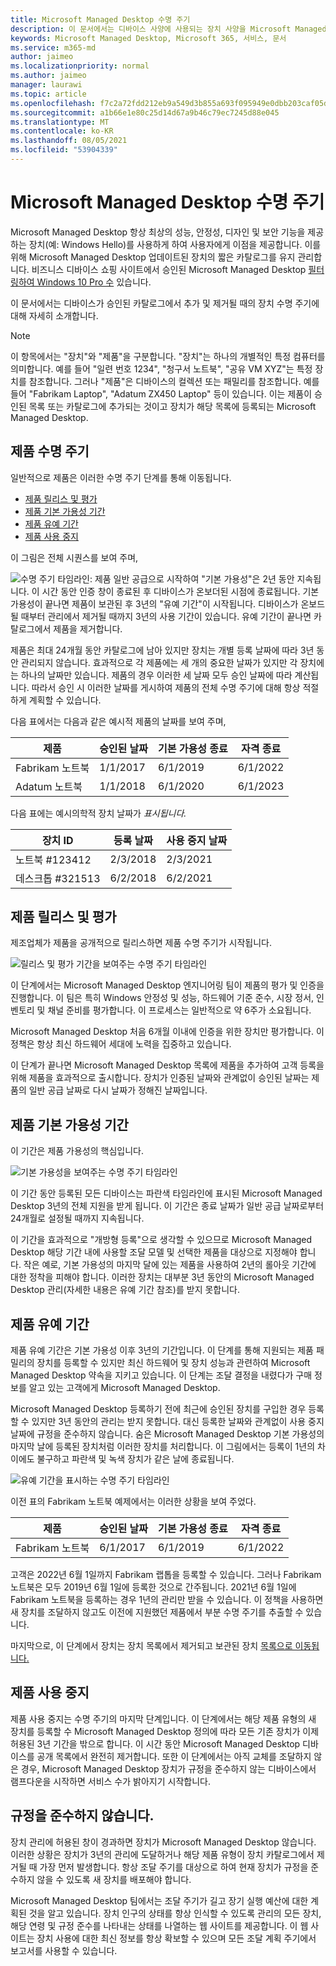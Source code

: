 ```yaml
---
title: Microsoft Managed Desktop 수명 주기
description: 이 문서에서는 디바이스 사양에 사용되는 장치 사양을 Microsoft Managed Desktop.
keywords: Microsoft Managed Desktop, Microsoft 365, 서비스, 문서
ms.service: m365-md
author: jaimeo
ms.localizationpriority: normal
ms.author: jaimeo
manager: laurawi
ms.topic: article
ms.openlocfilehash: f7c2a72fdd212eb9a549d3b855a693f095949e0dbb203caf05d37e9ad8ace226
ms.sourcegitcommit: a1b66e1e80c25d14d67a9b46c79ec7245d88e045
ms.translationtype: MT
ms.contentlocale: ko-KR
ms.lasthandoff: 08/05/2021
ms.locfileid: "53904339"
---
```

# <a name="microsoft-managed-desktop-product-lifecycle"></a>Microsoft Managed Desktop 수명 주기

Microsoft Managed Desktop 항상 최상의 성능, 안정성, 디자인 및 보안 기능을 제공하는 장치(예: Windows Hello)를 사용하게 하여 사용자에게 이점을 제공합니다. 이를 위해 Microsoft Managed Desktop 업데이트된 장치의 짧은 카탈로그를 유지 관리합니다. 비즈니스 디바이스 쇼핑 사이트에서 승인된 Microsoft Managed Desktop [필터링하여 Windows 10 Pro 수](https://www.microsoft.com/windowsforbusiness/view-all-devices) 있습니다.
 
이 문서에서는 디바이스가 승인된 카탈로그에서 추가 및 제거될 때의 장치 수명 주기에 대해 자세히 소개합니다. 

> [!NOTE]
> 이 항목에서는 "장치"와 "제품"을 구분합니다. "장치"는 하나의 개별적인 특정 컴퓨터를 의미합니다. 예를 들어 "일련 번호 1234", "청구서 노트북", "공유 VM XYZ"는 특정 장치를 참조합니다. 그러나 "제품"은 디바이스의 컬렉션 또는 패밀리를 참조합니다. 예를 들어 "Fabrikam Laptop", "Adatum ZX450 Laptop" 등이 있습니다. 이는 제품이 승인된 목록 또는 카탈로그에 추가되는 것이고 장치가 해당 목록에 등록되는 Microsoft Managed Desktop.

## <a name="product-lifecycle"></a>제품 수명 주기

 일반적으로 제품은 이러한 수명 주기 단계를 통해 이동됩니다.

- [제품 릴리스 및 평가](#product-release-and-evaluation)
- [제품 기본 가용성 기간](#product-primary-availability-period)
- [제품 유예 기간](#product-grace-period)
- [제품 사용 중지](#product-retirement)


이 그림은 전체 시퀀스를 보여 주며,

![수명 주기 타임라인: 제품 일반 공급으로 시작하여 "기본 가용성"은 2년 동안 지속됩니다. 이 시간 동안 인증 창이 종료된 후 디바이스가 온보더된 시점에 종료됩니다. 기본 가용성이 끝나면 제품이 보관된 후 3년의 "유예 기간"이 시작됩니다. 디바이스가 온보드될 때부터 관리에서 제거될 때까지 3년의 사용 기간이 있습니다. 유예 기간이 끝나면 카탈로그에서 제품을 제거합니다.](../../media/non-dark1-edits.PNG)

제품은 최대 24개월 동안 카탈로그에 남아 <em></em> 있지만 장치는 개별 등록 날짜에 따라 3년 동안 관리되지 않습니다. 효과적으로 각 제품에는 세 개의 중요한 날짜가 있지만 각 장치에는 하나의 날짜만 있습니다. 제품의 경우 이러한 세 날짜 모두 승인 <em></em>날짜에 따라 계산됩니다. 따라서 승인 시 이러한 날짜를 게시하여 제품의 전체 수명 주기에 대해 항상 적절하게 계획할 수 있습니다.

다음 표에서는 다음과 같은 예시적 제품의 날짜를 보여 주며,


|제품  |승인된 날짜  |기본 가용성 종료  |자격 종료  |
|---------|---------|---------|---------|
|Fabrikam 노트북    | 1/1/2017 | 6/1/2019 | 6/1/2022 |
|Adatum 노트북   | 1/1/2018 | 6/1/2020 | 6/1/2023  |

다음 표에는 예시의학적 장치 날짜가 *표시됩니다.*


|장치 ID  |등록 날짜  |사용 중지 날짜  |
|---------|---------|---------|
|노트북 #123412     |  2/3/2018       |  2/3/2021       |
|데스크톱 #321513     | 6/2/2018        |  6/2/2021       |


## <a name="product-release-and-evaluation"></a>제품 릴리스 및 평가

제조업체가 제품을 공개적으로 릴리스하면 제품 수명 주기가 시작됩니다.

![릴리스 및 평가 기간을 보여주는 수명 주기 타임라인](../../media/non-dark3-edits.PNG)

이 단계에서는 Microsoft Managed Desktop 엔지니어링 팀이 제품의 평가 및 인증을 진행합니다. 이 팀은 특히 Windows 안정성 및 성능, 하드웨어 기준 준수, 시장 정서, 인벤토리 및 채널 준비를 평가합니다. 이 프로세스는 일반적으로 약 6주가 소요됩니다.
  
Microsoft Managed Desktop 처음 6개월 이내에 인증을 위한 장치만 평가합니다. 이 정책은 항상 최신 하드웨어 세대에 노력을 집중하고 있습니다.
 
이 단계가 끝나면 Microsoft Managed Desktop 목록에 제품을 추가하여 [](device-list.md)고객 등록을 위해 제품을 효과적으로 출시합니다. 장치가 인증된 날짜와 관계없이 승인된  날짜는 제품의 일반 공급 날짜로 다시 날짜가 정해진 날짜입니다. 


## <a name="product-primary-availability-period"></a>제품 기본 가용성 기간

이 기간은 제품 가용성의 핵심입니다.

![기본 가용성을 보여주는 수명 주기 타임라인](../../media/non-dark4-edits.PNG)

이 기간 동안 등록된 모든 디바이스는 파란색 타임라인에 표시된 Microsoft Managed Desktop 3년의 전체 지원을 받게 됩니다. 이 기간은 종료 날짜가 일반 공급 날짜로부터 24개월로 설정될 때까지 지속됩니다.

이 기간을 효과적으로 "개방형 등록"으로 생각할 수 있으므로 Microsoft Managed Desktop 해당 기간 내에 사용할 조달 모델 및 선택한 제품을 대상으로 지정해야 합니다. 작은 예로, 기본 가용성의 마지막 달에 있는 제품을 사용하여 2년의 롤아웃 기간에 대한 정착을 피해야 합니다. 이러한 장치는 대부분 3년 동안의 Microsoft Managed Desktop 관리(자세한 내용은 유예 기간 참조)를 받지 못합니다. [](#product-grace-period)  

## <a name="product-grace-period"></a>제품 유예 기간

제품 유예 기간은 기본 가용성 이후 3년의 기간입니다. 이 단계를 통해 지원되는 제품 패밀리의 장치를 등록할 수 있지만 최신 하드웨어 및 장치 성능과 관련하여 Microsoft Managed Desktop 약속을 지키고 있습니다. 이 단계는 조달 결정을 내렸다가 구매 정보를 알고 있는 고객에게 Microsoft Managed Desktop. 

Microsoft Managed Desktop 등록하기 전에 최근에 승인된 장치를 구입한 경우 등록할 수 있지만 3년 동안의 관리는 받지 못합니다. 대신 등록한 날짜와 관계없이 사용 중지 날짜에 규정을 준수하지 않습니다. 숨은 Microsoft Managed Desktop 기본 가용성의 마지막 날에 등록된 장치처럼 이러한 장치를 처리합니다. 이 그림에서는 등록이 1년의 차이에도 불구하고 파란색 및 녹색 장치가 같은 날에 종료됩니다.


![유예 기간을 표시하는 수명 주기 타임라인](../../media/non-dark2-edits.PNG)

이전 표의 Fabrikam 노트북 예제에서는 이러한 상황을 보여 주었다. 

|제품  |승인된 날짜  |기본 가용성 종료  |자격 종료  |
|---------|---------|---------|---------|
|Fabrikam 노트북    | 6/1/2017 | 6/1/2019 | 6/1/2022 |

고객은 2022년 6월 1일까지 Fabrikam 랩톱을 등록할 수 있습니다. 그러나 Fabrikam 노트북은 모두 2019년 6월 1일에 등록한 것으로 간주됩니다. 2021년 6월 1일에 Fabrikam 노트북을 등록하는 경우 1년의 관리만 받을 수 있습니다. 이 정책을 사용하면 새 장치를 조달하지 않고도 이전에 지원했던 제품에서 부분 수명 주기를 추출할 수 있습니다. 

마지막으로, 이 단계에서 장치는 장치 목록에서 제거되고 보관된 장치 [목록으로 이동됩니다.](archived-device-list.md) [](device-list.md)


## <a name="product-retirement"></a>제품 사용 중지

제품 사용 중지는 수명 주기의 마지막 단계입니다. 이 단계에서는 해당 제품 유형의 새 장치를 등록할 수 Microsoft Managed Desktop 정의에 따라 모든 기존 장치가 이제 허용된 3년 기간을 밖으로 합니다. 이 시간 동안 Microsoft Managed Desktop 디바이스를 공개 목록에서 완전히 제거합니다. 또한 이 단계에서는 아직 교체를 조달하지 않은 경우, Microsoft Managed Desktop 장치가 규정을 준수하지 않는 디바이스에서 램프다운을 시작하면 서비스 수가 밝아지기 시작합니다. 

## <a name="devices-that-are-out-of-compliance"></a>규정을 준수하지 않습니다.

장치 관리에 허용된 창이 경과하면 장치가 Microsoft Managed Desktop 않습니다. 이러한 상황은 장치가 3년의 관리에 도달하거나 해당 제품 유형이 장치 카탈로그에서 제거될 때 가장 먼저 발생합니다. 항상 조달 주기를 대상으로 하여 현재 장치가 규정을 준수하지 않을 수 있도록 새 장치를 배포해야 합니다.

Microsoft Managed Desktop 팀에서는 조달 주기가 길고 장기 실행 예산에 대한 계획된 것을 알고 있습니다. 장치 인구의 상태를 항상 인식할 수 있도록 관리의 [](https://aka.ms/mmdportal) 모든 장치, 해당 연령 및 규정 준수를 나타내는 상태를 나열하는 웹 사이트를 제공합니다. 이 웹 사이트는 장치 사용에 대한 최신 정보를 항상 확보할 수 있으며 모든 조달 계획 주기에서 보고서를 사용할 수 있습니다. 







